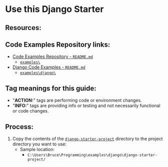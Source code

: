 # Use this Django Starter

## Resources:

## Code Examples Repository links:
* [Code Examples Repository - `README.md`](../../../README.md)
    * [`examples\`](../../../)
* [Django Code Examples - `README.md`](../../README.md)
    * [`examples\django\`](../../)

## Tag meanings for this guide:
* "**ACTION:**" tags are performing code or environment changes.
* "**INFO:**" tags are providing info or testing and not necessarily functional or code changes.

## Process:
1. Copy the contents of the [`django-starter-project`](../../django-starter-project/) directory to the project directory you want to use:
    * Sample location:
        * `C:\Users\Bruce\Programming\examples\django\django-starter-project/`


